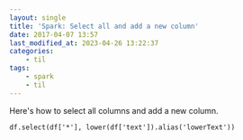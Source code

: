 ```yaml
---
layout: single
title: 'Spark: Select all and add a new column'
date: 2017-04-07 13:57
last_modified_at: 2023-04-26 13:22:37
categories:
    - til
tags:
    - spark
    - til
---
```


Here's how to select all columns and add a new column.

```pyspark
df.select(df['*'], lower(df['text']).alias('lowerText'))
```
